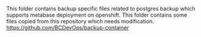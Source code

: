 This folder contains backup specific files related to postgres backup which supports metabase deployment on openshift.
This folder contains some files copied from this repository which needs modification.
https://github.com/BCDevOps/backup-container

